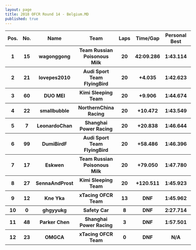 ```yaml
---
layout: page
title: 2018 OFCR Round 14 - Belgium.MD
published: true
---
```


<font size=2>
<table style="width:120%">
	<tr>
		<th>Pos.</th>
		<th>No.</th>
		<th>Name</th>
		<th>Team</th>
		<th>Laps</th>
		<th>Time/Gap</th>
		<th>Personal Best</th>
		<th>Position Diff</th>
	</tr>
	<tr>
		<th>1</th>
		<th>15</th>
		<th>wagonggong</th>
		<th>Team Russian Poisonous Milk</th>
		<th>20</th>
		<th>42:09.286</th>
		<th>1:43.114</th>
		<th>0</th>
	</tr>
	<tr>
		<th>2</th>
		<th>21</th>
		<th>lovepes2010</th>
		<th>Audi Sport Team FlyingBird</th>
		<th>20</th>
		<th>+4.035</th>
		<th>1:42.623</th>
		<th>0</th>
	</tr>
	<tr>
		<th>3</th>
		<th>60</th>
		<th>DUO MEI</th>
		<th>Kimi Sleeping Team</th>
		<th>20</th>
		<th>+9.906</th>
		<th>1:44.674</th>
		<th>+1</th>
	</tr>
	<tr>
		<th>4</th>
		<th>22</th>
		<th>smallbubble</th>
		<th>NorthernChina Racing</th>
		<th>20</th>
		<th>+10.472</th>
		<th>1:43.549</th>
		<th>+1</th>
	</tr>
	<tr>
		<th>5</th>
		<th>7</th>
		<th>LeonardoChan</th>
		<th>Shanghai Power Racing</th>
		<th>20</th>
		<th>+20.838</th>
		<th>1:46.644</th>
		<th>+6</th>
	</tr>
	<tr>
		<th>6</th>
		<th>99</th>
		<th>DumiBirdF</th>
		<th>Audi Sport Team FlyingBird</th>
		<th>20</th>
		<th>+58.486</th>
		<th>1:46.396</th>
		<th>0</th>
	</tr>
	<tr>
		<th>7</th>
		<th>17</th>
		<th>Eskwen</th>
		<th>Team Russian Poisonous Milk</th>
		<th>20</th>
		<th>+79.050</th>
		<th>1:47.780</th>
		<th>+1</th>
	</tr>
	<tr>
		<th>8</th>
		<th>27</th>
		<th>SennaAndProst</th>
		<th>Kimi Sleeping Team</th>
		<th>20</th>
		<th>+120.511</th>
		<th>1:45.923</th>
		<th>+1</th>
	</tr>
	<tr>
		<th>9</th>
		<th>12</th>
		<th>Kne Yka</th>
		<th>xTacing OFCR Team</th>
		<th>13</th>
		<th>DNF</th>
		<th>1:45.962</th>
		<th>-2</th>
	</tr>
	<tr>
		<th>10</th>
		<th>0</th>
		<th>ghgyyukg</th>
		<th>Safety Car</th>
		<th>8</th>
		<th>DNF</th>
		<th>2:27.714</th>
		<th>+2</th>
	</tr>
	<tr>
		<th>11</th>
		<th>48</th>
		<th>Parker Chen</th>
		<th>Shanghai Power Racing</th>
		<th>3</th>
		<th>DNF</th>
		<th>1:57.501</th>
		<th>-1</th>
	</tr>
	<tr>
		<th>12</th>
		<th>23</th>
		<th>OMGCA</th>
		<th>xTacing OFCR Team</th>
		<th>0</th>
		<th>DNF</th>
		<th>N/A</th>
		<th>-9</th>
	</tr>
</table>
</font>